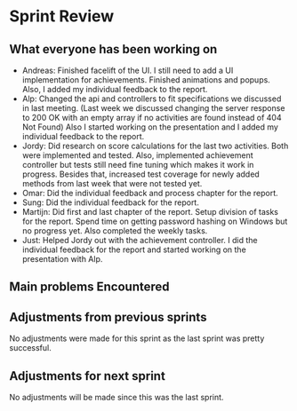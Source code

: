 # Sprint Review

## What everyone has been working on

- Andreas: Finished facelift of the UI. I still need to add a UI implementation for achievements. Finished animations and popups. Also, I added my individual feedback to the report. 
- Alp: Changed the api and controllers to fit specifications we discussed in last meeting. (Last week we discussed changing the server response to 200 OK with an empty array if no activities are found instead of 404 Not Found) Also I started working on the presentation and I added my individual feedback to the report.
- Jordy: Did research on score calculations for the last two activities. Both were implemented and tested. Also, implemented achievement controller but tests still need fine tuning which makes it work in progress. Besides that, increased test coverage for newly added methods from last week that were not tested yet.
- Omar: Did the individual feedback and process chapter for the report.
- Sung: Did the individual feedback for the report.
- Martijn: Did first and last chapter of the report. Setup division of tasks for the report. Spend time on getting password hashing on Windows but no progress yet. Also completed the weekly tasks.
- Just: Helped Jordy out with the achievement controller. I did the individual feedback for the report and started working on the presentation with Alp.



## Main problems  Encountered

## Adjustments from previous sprints
No adjustments were made for this sprint as the last sprint was pretty successful.

## Adjustments for next sprint
No adjustments will be made since this was the last sprint.

